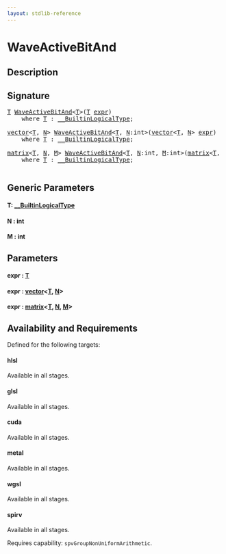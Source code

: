 ```yaml
---
layout: stdlib-reference
---
```


# WaveActiveBitAnd

## Description





## Signature 

<pre>
<a href="waveactivebitand-04ad.html#typeparam-T" class="code_type">T</a> <a href="waveactivebitand-04ad.html">WaveActiveBitAnd</a>&lt;<a href="waveactivebitand-04ad.html#typeparam-T" class="code_type">T</a>&gt;(<a href="waveactivebitand-04ad.html#typeparam-T" class="code_type">T</a> <a href="waveactivebitand-04ad.html#decl-expr" class="code_param">expr</a>)
    <span class='code_keyword'>where</span> <a href="waveactivebitand-04ad.html#typeparam-T" class="code_type">T</a> : <a href="../interfaces/0_builtinlogicaltype-029g/index.html" class="code_type">__BuiltinLogicalType</a>;

<a href="../types/vector/index.html" class="code_type">vector</a>&lt;<a href="waveactivebitand-04ad.html#typeparam-T" class="code_type">T</a>, <a href="waveactivebitand-04ad.html#decl-N" class="code_var">N</a>&gt; <a href="waveactivebitand-04ad.html">WaveActiveBitAnd</a>&lt;<a href="waveactivebitand-04ad.html#typeparam-T" class="code_type">T</a>, <a href="waveactivebitand-04ad.html#decl-N" class="code_var">N</a>:<span class="code_keyword">int</span>&gt;(<a href="../types/vector/index.html" class="code_type">vector</a>&lt;<a href="waveactivebitand-04ad.html#typeparam-T" class="code_type">T</a>, <a href="waveactivebitand-04ad.html#decl-N" class="code_var">N</a>&gt; <a href="waveactivebitand-04ad.html#decl-expr" class="code_param">expr</a>)
    <span class='code_keyword'>where</span> <a href="waveactivebitand-04ad.html#typeparam-T" class="code_type">T</a> : <a href="../interfaces/0_builtinlogicaltype-029g/index.html" class="code_type">__BuiltinLogicalType</a>;

<a href="../types/matrix/index.html" class="code_type">matrix</a>&lt;<a href="waveactivebitand-04ad.html#typeparam-T" class="code_type">T</a>, <a href="waveactivebitand-04ad.html#decl-N" class="code_var">N</a>, <a href="waveactivebitand-04ad.html#decl-M" class="code_var">M</a>&gt; <a href="waveactivebitand-04ad.html">WaveActiveBitAnd</a>&lt;<a href="waveactivebitand-04ad.html#typeparam-T" class="code_type">T</a>, <a href="waveactivebitand-04ad.html#decl-N" class="code_var">N</a>:<span class="code_keyword">int</span>, <a href="waveactivebitand-04ad.html#decl-M" class="code_var">M</a>:<span class="code_keyword">int</span>&gt;(<a href="../types/matrix/index.html" class="code_type">matrix</a>&lt;<a href="waveactivebitand-04ad.html#typeparam-T" class="code_type">T</a>, <a href="waveactivebitand-04ad.html#decl-N" class="code_var">N</a>, <a href="waveactivebitand-04ad.html#decl-M" class="code_var">M</a>&gt; <a href="waveactivebitand-04ad.html#decl-expr" class="code_param">expr</a>)
    <span class='code_keyword'>where</span> <a href="waveactivebitand-04ad.html#typeparam-T" class="code_type">T</a> : <a href="../interfaces/0_builtinlogicaltype-029g/index.html" class="code_type">__BuiltinLogicalType</a>;

</pre>

## Generic Parameters

####  <a id="typeparam-T"></a>T: [\_\_BuiltinLogicalType](../interfaces/0_builtinlogicaltype-029g/index.html)
####  <a id="decl-N"></a>N  : int
####  <a id="decl-M"></a>M  : int

## Parameters

####  <a id="decl-expr"></a>expr  : [T](waveactivebitand-04ad.html#typeparam-T)
####  <a id="decl-expr"></a>expr  : [vector](../types/vector/index.html)\<[T](../types/vector/index.html#typeparam-T), [N](../types/vector/index.html#decl-N)\>
####  <a id="decl-expr"></a>expr  : [matrix](../types/matrix/index.html)\<[T](../types/matrix/t-0.html), [N](../types/matrix/index.html#decl-N), [M](../types/matrix/index.html#decl-M)\>

## Availability and Requirements

Defined for the following targets:

#### hlsl
Available in all stages.

#### glsl
Available in all stages.

#### cuda
Available in all stages.

#### metal
Available in all stages.

#### wgsl
Available in all stages.

#### spirv
Available in all stages.

Requires capability: `spvGroupNonUniformArithmetic`.


